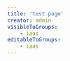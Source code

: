 ```yaml
---
title: 'test page'
creator: admin
visibleToGroups:
    - iaas
editableToGroups:
    - iaas
---
```


